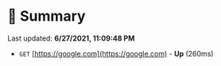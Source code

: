 # 📖 Summary
Last updated: **6/27/2021, 11:09:48 PM**

- `GET` [https://google.com](https://google.com) - **Up** (260ms)
